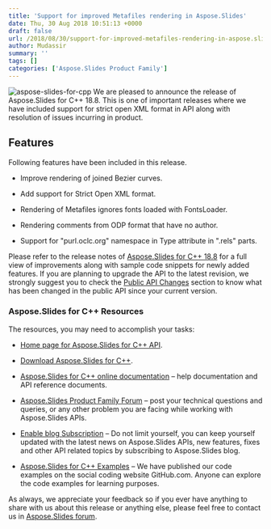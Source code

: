 ```yaml
---
title: 'Support for improved Metafiles rendering in Aspose.Slides'
date: Thu, 30 Aug 2018 10:51:13 +0000
draft: false
url: /2018/08/30/support-for-improved-metafiles-rendering-in-aspose.slides/
author: Mudassir
summary: ''
tags: []
categories: ['Aspose.Slides Product Family']
---
```


![aspose-slides-for-cpp][1] We are pleased to announce the release of Aspose.Slides for C++ 18.8. This is one of important releases where we have included support for strict open XML format in API along with resolution of issues incurring in product.

## Features

Following features have been included in this release.

*   Improve rendering of joined Bezier curves.
    
*   Add support for Strict Open XML format.
    
*   Rendering of Metafiles ignores fonts loaded with FontsLoader.
    
*   Rendering comments from ODP format that have no author.
    
*   Support for "purl.oclc.org" namespace in Type attribute in ".rels" parts.
    

Please refer to the release notes of [Aspose.Slides for C++ 18.8][2] for a full view of improvements along with sample code snippets for newly added features. If you are planning to upgrade the API to the latest revision, we strongly suggest you to check the [Public API Changes][3] section to know what has been changed in the public API since your current version.

### Aspose.Slides for C++ Resources

The resources, you may need to accomplish your tasks:

*   [Home page for Aspose.Slides for C++ API][4].
    
*   [Download Aspose.Slides for C++][5].
    
*   [Aspose.Slides for C++ online documentation][6] – help documentation and API reference documents.
    
*   [Aspose.Slides Product Family Forum][7] – post your technical questions and queries, or any other problem you are facing while working with Aspose.Slides APIs.
    
*   [Enable blog Subscription][8] – Do not limit yourself, you can keep yourself updated with the latest news on Aspose.Slides APIs, new features, fixes and other API related topics by subscribing to Aspose.Slides blog.
    
*   [Aspose.Slides for C++ Examples][9] – We have published our code examples on the social coding website GitHub.com. Anyone can explore the code examples for learning purposes.
    

As always, we appreciate your feedback so if you ever have anything to share with us about this release or anything else, please feel free to contact us in [Aspose.Slides forum][10].




[1]: https://blog.aspose.com/wp-content/uploads/sites/2/2017/12/aspose_slides-for-cpp-128x128.png
[2]: https://docs.aspose.com/display/slidescpp/Aspose.Slides+for+cpp+18.8+Release+Notes
[3]: https://docs.aspose.com/display/slidescpp/Aspose.Slides+for+cpp+18.8+Release+Notes
[4]: https://products.aspose.com/slides/cpp
[5]: https://downloads.aspose.com/slides/cpp/new-releases/aspose.slides-for-c---18.8/
[6]: https://docs.aspose.com/display/slidescpp/Home
[7]: https://forum.aspose.com/c/slides
[8]: https://blog.aspose.com/category/aspose-products/aspose-slides-product-family/
[9]: https://github.com/aspose-slides/Aspose.Slides-for-C
[10]: https://forum.aspose.com/c/slides




